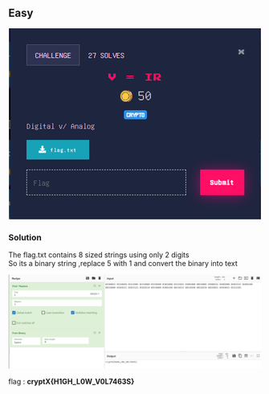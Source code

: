 ## Easy

<p align="center"><img src="header.png" width="" height=""/></p>


### Solution
The flag.txt contains 8 sized strings using only 2 digits \
So its a binary string ,replace 5 with 1 and convert the binary into text

<p align="center"><img src="solution.png" width="" height=""/></p>

flag : **cryptX\{H1GH_L0W_V0L7463S}**